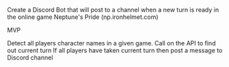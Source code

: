 Create a Discord Bot that will post to a channel when a new turn is ready in the online game Neptune's Pride (np.ironhelmet.com)

MVP

Detect all players character names in a given game.
Call on the API to find out current turn
If all players have taken current turn then post a message to Discord channel